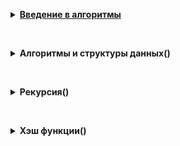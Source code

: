 <p><details> <summary> <strong><a href="algorithms/Introduction_to_algorithms">Введение в алгоритмы</a> </strong></summary>
  <p>A. Значения функции</p>
  <p>B. Чётные и нечётные числа</p>
  <p>C. Соседи</p>
  <p>D. Хаотичность погоды</p>
  <p>E. Самое длинное слово</p>
  <p>F. Палиндром</p>
  <p>G. Работа из дома</p>
  <p>H. Двоичная система</p>
  <p>I. Степень четырёх</p>
  <p>J. Факторизация</p>
  <p>K. Списочная форма</p>
  <p>L. Лишняя буква</p>
  <p>A. Ближайший ноль</p>
  <p>B. Ловкость рук</p>
</details></p>
<p>&nbsp;</p>
<p><details> <summary> <strong>Алгоритмы и структуры данных() </strong></summary>
  <p>A. Мониторинг</p>
  <p>B. Список дел</p>
  <p>C. Нелюбимое дело</p>
  <p>D. Заботливая мама</p>
  <p>E. Всё наоборот</p>
  <p>F. Стек - Max</p>
  <p>G. Стек - MaxEffective</p>
  <p>H. Скобочная последовательность</p>
  <p>I. Ограниченная очередь</p>
  <p>J. Списочная очередь</p>
  <p>K. Рекурсивные числа Фибоначчи</p>
  <p>L. Фибоначчи по модулю</p>
  <p>A. Дек</p>
  <p>B. Калькулятор</p>
</details></p>
<p>&nbsp;</p>
<p><details> <summary> <strong>Рекурсия() </strong></summary>
  <p>A. Генератор скобок</p>
  <p>B. Комбинации</p>
  <p>C. Подпоследовательность</p>
  <p>D. Печеньки</p>
  <p>E. Покупка домов</p>
  <p>F. Периметр треугольника</p>
  <p>G. Гардероб</p>
  <p>H. Большое число</p>
  <p>I. Любители конференций</p>
  <p>J. Пузырёк</p>
  <p>K. Сортировка слиянием</p>
  <p>L. Два велосипеда</p>
  <p>N. Клумбы</p>
  <p>A. Поиск в сломанном массиве</p>
  <p>B. Эффективная быстрая сортировка</p>
</details></p>
<p>&nbsp;</p>
<p><details> <summary> <strong>Хэш функции() </strong></summary>
  <p>A. Полиномиальный хеш</p>
  <p>B. Сломай меня</p>
  <p>C. Префиксные хеши</p>
  <p>D. Кружки</p>
  <p>E. Подстроки</p>
</details></p>
